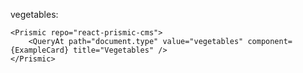 vegetables:

    <Prismic repo="react-prismic-cms">
        <QueryAt path="document.type" value="vegetables" component={ExampleCard} title="Vegetables" />
    </Prismic>
